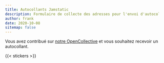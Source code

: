```yaml
---
title: Autocollants Jamstatic
description: Formulaire de collecte des adresses pour l'envoi d'autocollants jamstatic
author: frank
date: 2020-10-08
sitemap: false
---
```


Vous avez contribué sur [notre OpenCollective](https://opencollective.com/jamstatic) et vous souhaitez recevoir un autocollant.

{{< stickers >}}
